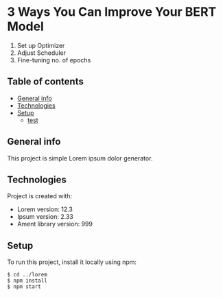 # 3 Ways You Can Improve Your BERT Model

1. Set up Optimizer
2. Adjust Scheduler 
3. Fine-tuning no. of epochs

## Table of contents
* [General info](#general-info)
* [Technologies](#technologies)
* [Setup](#setup)
  + [test](#test)

## General info
This project is simple Lorem ipsum dolor generator.

## Technologies
Project is created with:
* Lorem version: 12.3
* Ipsum version: 2.33
* Ament library version: 999
	
## Setup
To run this project, install it locally using npm:

```
$ cd ../lorem
$ npm install
$ npm start
```
